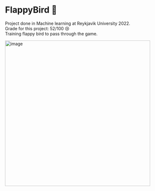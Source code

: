 # FlappyBird 🐤
Project done in Machine learning at Reykjavik University 2022.  
Grade for this project: 52/100 😢  
Training flappy bird to pass through the game.


<img width="479" alt="image" src="https://github.com/RagnarSmari/FlappyBird/assets/70661843/663a1853-2468-44ae-b4e0-6327a5fe81aa">
